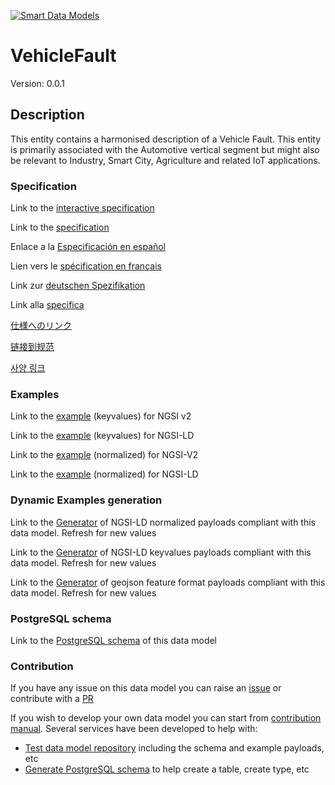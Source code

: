[![Smart Data Models](https://smartdatamodels.org/wp-content/uploads/2022/01/SmartDataModels_logo.png "Logo")](https://smartdatamodels.org)
# VehicleFault
Version: 0.0.1

## Description 

This entity contains a harmonised description of a Vehicle Fault. This entity is primarily associated with the Automotive vertical segment but might also be relevant to Industry, Smart City, Agriculture and related IoT applications.
### Specification

Link to the [interactive specification](https://swagger.lab.fiware.org/?url=https://smart-data-models.github.io/dataModel.Transportation/VehicleFault/swagger.yaml)

Link to the [specification](https://github.com/smart-data-models/dataModel.Transportation/blob/master/VehicleFault/doc/spec.md)

Enlace a la [Especificación en español](https://github.com/smart-data-models/dataModel.Transportation/blob/master/VehicleFault/doc/spec_ES.md)

Lien vers le [spécification en français](https://github.com/smart-data-models/dataModel.Transportation/blob/master/VehicleFault/doc/spec_FR.md)

Link zur [deutschen Spezifikation](https://github.com/smart-data-models/dataModel.Transportation/blob/master/VehicleFault/doc/spec_DE.md)

Link alla [specifica](https://github.com/smart-data-models/dataModel.Transportation/blob/master/VehicleFault/doc/spec_IT.md)

[仕様へのリンク](https://github.com/smart-data-models/dataModel.Transportation/blob/master/VehicleFault/doc/spec_JA.md)

[链接到规范](https://github.com/smart-data-models/dataModel.Transportation/blob/master/VehicleFault/doc/spec_ZH.md)

[사양 링크](https://github.com/smart-data-models/dataModel.Transportation/blob/master/VehicleFault/doc/spec_KO.md)
### Examples

Link to the [example](https://smart-data-models.github.io/dataModel.Transportation/VehicleFault/examples/example.json) (keyvalues) for NGSI v2

Link to the [example](https://smart-data-models.github.io/dataModel.Transportation/VehicleFault/examples/example.jsonld) (keyvalues) for NGSI-LD

Link to the [example](https://smart-data-models.github.io/dataModel.Transportation/VehicleFault/examples/example-normalized.json) (normalized) for NGSI-V2

Link to the [example](https://smart-data-models.github.io/dataModel.Transportation/VehicleFault/examples/example-normalized.jsonld) (normalized) for NGSI-LD
### Dynamic Examples generation

Link to the [Generator](https://smartdatamodels.org/extra/ngsi-ld_generator.php?schemaUrl=https://raw.githubusercontent.com/smart-data-models/dataModel.Transportation/master/VehicleFault/schema.json&email=info@smartdatamodels.org) of NGSI-LD normalized payloads compliant with this data model. Refresh for new values

Link to the [Generator](https://smartdatamodels.org/extra/ngsi-ld_generator_keyvalues.php?schemaUrl=https://raw.githubusercontent.com/smart-data-models/dataModel.Transportation/master/VehicleFault/schema.json&email=info@smartdatamodels.org) of NGSI-LD keyvalues payloads compliant with this data model. Refresh for new values

Link to the [Generator](https://smartdatamodels.org/extra/geojson_features_generator.php?schemaUrl=https://raw.githubusercontent.com/smart-data-models/dataModel.Transportation/master/VehicleFault/schema.json&email=info@smartdatamodels.org) of geojson feature format payloads compliant with this data model. Refresh for new values
### PostgreSQL schema

Link to the [PostgreSQL schema](https://github.com/smart-data-models/dataModel.Transportation/blob/master/VehicleFault/schema.sql) of this data model
### Contribution

 If you have any issue on this data model you can raise an [issue](https://github.com/smart-data-models/dataModel.Transportation/issues)  or contribute with a [PR](https://github.com/smart-data-models/dataModel.Transportation/pulls)

 If you wish to develop your own data model you can start from [contribution manual](https://bit.ly/contribution_manual). Several services have been developed to help with: 
 - [Test data model repository](https://smartdatamodels.org/index.php/data-models-contribution-api/) including the schema and example payloads, etc
 - [Generate PostgreSQL schema](https://smartdatamodels.org/index.php/sql-service/) to help create a table, create type, etc